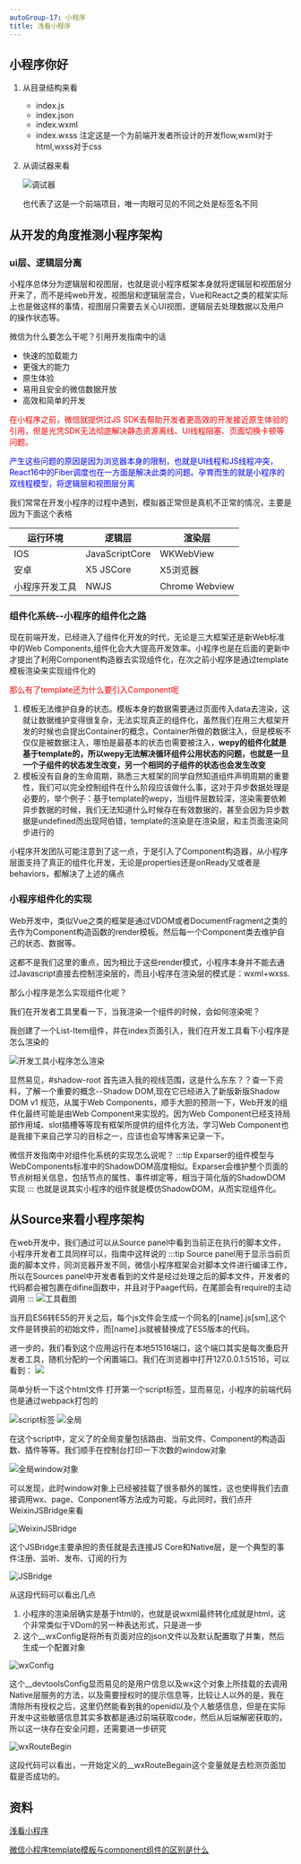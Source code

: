 ```yaml
---
autoGroup-17: 小程序
title: 浅看小程序
---
```


## 小程序你好
1. 从目录结构来看
    - index.js
    - index.json
    - index.wxml
    - index.wxss
    注定这是一个为前端开发者所设计的开发flow,wxml对于html,wxss对于css
2. 从调试器来看

    ![调试器](./images/v2-cf3d0a4a8cfa222e357b695c3e7cd9d1_720w.png)

    也代表了这是一个前端项目，唯一肉眼可见的不同之处是标签名不同

## 从开发的角度推测小程序架构
### ui层、逻辑层分离

小程序总体分为逻辑层和视图层，也就是说小程序框架本身就将逻辑层和视图层分开来了，而不是纯web开发，视图层和逻辑层混合，Vue和React之类的框架实际上也是做这样的事情，视图层只需要去关心UI视图，逻辑层去处理数据以及用户的操作状态等。

微信为什么要怎么干呢？引用开发指南中的话
- 快速的加载能力
- 更强大的能力
- 原生体验
- 易用且安全的微信数据开放
- 高效和简单的开发

<span style="color: red">在小程序之前，微信就提供过JS SDK去帮助开发者更高效的开发接近原生体验的引用，但是光凭SDK无法彻底解决静态资源离线、UI线程阻塞、页面切换卡顿等问题。</span>

<span style="color: blue">产生这些问题的原因是因为浏览器本身的限制，也就是UI线程和JS线程冲突，React16中的Fiber调度也在一方面是解决此类的问题。孕育而生的就是小程序的双线程模型，将逻辑层和视图层分离</span>

我们常常在开发小程序的过程中遇到，模拟器正常但是真机不正常的情况，主要是因为下面这个表格

运行环境| 逻辑层|渲染层
---|---|---
IOS| JavaScriptCore | WKWebView
安卓|X5 JSCore | X5浏览器
小程序开发工具 | NWJS | Chrome Webview

### 组件化系统--小程序的组件化之路

现在前端开发，已经进入了组件化开发的时代，无论是三大框架还是新Web标准中的Web Components,组件化会大大提高开发效率。小程序也是在后面的更新中才提出了利用Component构造器去实现组件化，在次之前小程序是通过template模板渲染来实现组件化的

<span style="color: red">那么有了template还为什么要引入Component呢</span>

1. 模板无法维护自身的状态。模板本身的数据需要通过页面传入data去渲染，这就让数据维护变得很复杂，无法实现真正的组件化，虽然我们在用三大框架开发的时候也会提出Container的概念，Container所做的数据注入，但是模板不仅仅是被数据注入，哪怕是最基本的状态也需要被注入，**wepy的组件化就是基于template的，所以wepy无法解决循环组件公用状态的问题，也就是一旦一个子组件的状态发生改变，另一个相同的子组件的状态也会发生改变**
2. 模板没有自身的生命周期，熟悉三大框架的同学自然知道组件声明周期的重要性，我们可以完全控制组件在什么阶段应该做什么事，这对于异步数据处理是必要的，举个例子：基于template的wepy，当组件层数较深，渲染需要依赖异步数据的时候，我们无法知道什么时候存在有效数据的，甚至会因为异步数据是undefined而出现阿伯错，template的渲染是在渲染层，和主页面渲染同步进行的

小程序开发团队可能注意到了这一点，于是引入了Component构造器，从小程序层面支持了真正的组件化开发，无论是properties还是onReady又或者是behaviors，都解决了上述的痛点

### 小程序组件化的实现
Web开发中，类似Vue之类的框架是通过VDOM或者DocumentFragment之类的去作为Component构造函数的render模板。然后每一个Component类去维护自己的状态、数据等。

这都不是我们这里的重点，因为相比于这些render模式，小程序本身并不能去通过Javascript直接去控制渲染层的，而且小程序在渲染层的模式是：wxml+wxss.

那么小程序是怎么实现组件化呢？

我们在开发者工具里看一下，当我渲染一个组件的时候，会如何渲染呢？

我创建了一个List-Item组件，并在index页面引入，我们在开发工具看下小程序是怎么渲染的

![开发工具小程序怎么渲染](./images/v2-dbabfc2227e02a585925b86eebafd7d6_720w.png)

显然易见，#shadow-root 首先进入我的视线范围，这是什么东东？？查一下资料，了解一个重要的概念--Shadow DOM,现在它已经进入了新版新版Shadow DOM v1 规范，从属于Web Components，顺手大胆的预测一下，Web开发的组件化最终可能是由Web Component来实现的。因为Web Component已经支持局部作用域、slot插槽等等现有框架所提供的组件化方法，学习Web Component也是我接下来自己学习的目标之一，应该也会写博客来记录一下。

微信开发指南中对组件化系统的实现怎么说呢？
:::tip
Exparser的组件模型与WebComponents标准中的ShadowDOM高度相似。Exparser会维护整个页面的节点树相关信息，包括节点的属性、事件绑定等，相当于简化版的ShadowDOM实现
:::
也就是说其实小程序的组件就是模仿ShadowDOM，从而实现组件化。

## 从Source来看小程序架构
在web开发中，我们通过可以从Source panel中看到当前正在执行的脚本文件，小程序开发者工具同样可以，指南中这样说的
:::tip
Source panel用于显示当前页面的脚本文件，同浏览器开发不同，微信小程序框架会对脚本文件进行编译工作，所以在Sources panel中开发者看到的文件是经过处理之后的脚本文件，开发者的代码都会被包裹在difine函数中，并且对于Paage代码，在尾部会有require的主动调用
:::
![工具截图](./images/v2-04c72e23d1e3fe11bcccc1e0c442887d_720w.png)

当开启ES6转ES5的开关之后，每个js文件会生成一个同名的[name].js[sm],这个文件是转换前的初始文件，而[name].js就被替换成了ES5版本的代码。

进一步的，我们看到这个应用运行在本地51516端口，这个端口其实是每次重启开发者工具，随机分配的一个闲置端口。我们在浏览器中打开127.0.0.1:51516，可以看到：
![](./images/v2-fcad175294ff4a5e3eb571f9b94676f4_720w.png)

简单分析一下这个html文件
打开第一个script标签，显而易见，小程序的前端代码也是通过webpack打包的

![script标签](./images/v2-8b840af239a143f46f642f8fd4c59add_720w.png)
![全局](./images/v2-3795d60f3b987f4512797488558172a9_720w.png)

在这个script中，定义了的全局变量包括路由、当前文件、Component的构造函数、插件等等。我们顺手在控制台打印一下次数的window对象

![全局window对象](./images/v2-537b9624c4e77e22ca08bafeaa7b45c2_720w.png)

可以发现，此时window对象上已经被挂载了很多额外的属性，这也使得我们去直接调用wx、page、Conponent等方法成为可能，与此同时，我们点开WeixinJSBridge来看

![WeixinJSBridge](./images/v2-92398822866eafaa22ecc6ca68bf6500_720w.png)

这个JSBridge主要承担的责任就是去连接JS Core和Native层，是一个典型的事件注册、监听、发布、订阅的行为

![JSBridge](./images/v2-0c541379b2d09a10cbcb0822e1567a4c_720w.png)

从这段代码可以看出几点
1. 小程序的渲染层确实是基于html的，也就是说wxml最终转化成就是html，这个非常类似于VDom的另一种表达形式，只是进一步
2. 这个__wxConfig是将所有页面对应的json文件以及默认配置取了并集，然后生成一个配置对象

![wxConfig](./images/v2-d9d65653096c059f98c8b4ac37b14ef9_720w.png)

这个__devtoolsConfig显而易见的是用户信息以及wx这个对象上所挂载的去调用Native层服务的方法，以及需要授权时的提示信息等，比较让人以外的是，我在清除所有授权之后，这里仍然能看到我的openid以及个人敏感信息，但是在实际开发中这些敏感信息其实多数都是通过前端获取code，然后从后端解密获取的，所以这一块存在安全问题，还需要进一步研究

![wxRouteBegin](./images/v2-e94c7b5ff65af313234a08bced299aa0_720w.png)

这段代码可以看出，一开始定义的__wxRouteBegain这个变量就是去检测页面加载是否成功的。

## 资料
[浅看小程序](https://zhuanlan.zhihu.com/p/38217428)

[微信小程序template模板与component组件的区别是什么](https://www.yisu.com/zixun/164923.html)